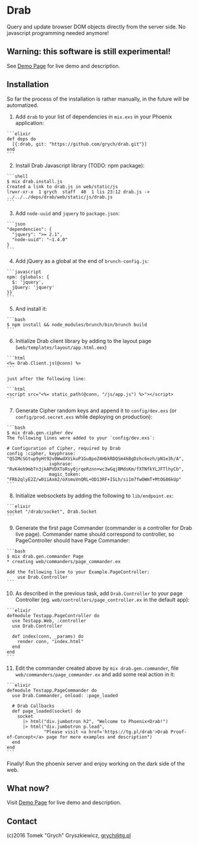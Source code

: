 # Drab

Query and update browser DOM objects directly from the server side. No javascript programming needed anymore!

## Warning: this software is still experimental!

See [Demo Page](https://tg.pl/drab) for live demo and description.

## Installation

  So far the process of the installation is rather manually, in the future will be automatized.

  1. Add `drab` to your list of dependencies in `mix.exs` in your Phoenix application:

    ```elixir
    def deps do
      [{:drab, git: "https://github.com/grych/drab.git"}]
    end
    ```

  2. Install Drab Javascript library (TODO: npm package):

    ```shell
    $ mix drab.install.js
    Created a link to drab.js in web/static/js
    lrwxr-xr-x  1 grych  staff  40  1 lis 23:12 drab.js -> ../../../deps/drab/web/static/js/drab.js
    ```

  3. Add `node-uuid` and `jquery` to `package.json`:

    ```json
    "dependencies": {
      "jquery": ">= 2.1",
      "node-uuid": "~1.4.0"
    }
    ```

  4. Add jQuery as a global at the end of `brunch-config.js`:

    ```javascript
    npm: {globals: {
      $: 'jquery',
      jQuery: 'jquery'
    }}
    ```

  5. And install it:

    ```bash
    $ npm install && node_modules/brunch/bin/brunch build 
    ```

  6. Initialize Drab client library by adding to the layout page (`web/templates/layout/app.html.eex`)

    ```html
    <%= Drab.Client.js(@conn) %>
    ```
    
    just after the following line:

    ```html
    <script src="<%= static_path(@conn, "/js/app.js") %>"></script>
    ```
    
  7. Generate Cipher random keys and append it to `config/dev.exs` (or `config/prod.secret.exs` while deploying on production):

    ```bash
    $ mix drab.gen.cipher dev 
    The following lines were added to your `config/dev.exs`:

    # Configuration of Cipher, required by Drab
    config :cipher, keyphrase:   "QSIMcSGtup9yHt92v0WwdXVikuP1Gu8poZ4HbkRDQSm4kBgDzhc6ezh/pN1e3h/A",
                    ivphrase:    "RvK4eh9mbTn3jkAPVDXToRsy0jrqeRznn+wc3wGqjBMdsKm/fXTNfkYLJFTlhyCb",
                    magic_token: "FRb2qlyE2Z/w01iAxm2/oXsmuVnQRL+OD13RF+ISLh/si1m7fwOWmT+MtOG86kUp"
    ```

  8. Initialize websockets by adding the following to `lib/endpoint.ex`:

    ```elixir
    socket "/drab/socket", Drab.Socket
    ```

  9. Generate the first page Commander (commander is a controller for Drab live page). Commander name should correspond to controller, so PageController should have Page Commander:

    ```bash
    $ mix drab.gen.commander Page
    * creating web/commanders/page_commander.ex

    Add the following line to your Example.PageController:
        use Drab.Controller 
    ```

  10. As described in the previous task, add `Drab.Controller` to your page Controller (eg. `web/controllers/page_controller.ex` in the default app):

    ```elixir
    defmodule Testapp.PageController do
      use Testapp.Web, :controller
      use Drab.Controller 

      def index(conn, _params) do
        render conn, "index.html"
      end
    end    
    ```

  11. Edit the commander created above by `mix drab.gen.commander`, file `web/commanders/page_commander.ex` and add some real action in it:

    ```elixir
    defmodule Testapp.PageCommander do
      use Drab.Commander, onload: :page_loaded

      # Drab Callbacks
      def page_loaded(socket) do
        socket 
          |> html("div.jumbotron h2", "Welcome to Phoenix+Drab!")
          |> html("div.jumbotron p.lead", 
                  "Please visit <a href='https://tg.pl/drab'>Drab Proof-of-Concept</a> page for more examples and description")
      end
    end
    ```

  Finally! Run the phoenix server and enjoy working on the dark side of the web.

## What now?

Visit [Demo Page](https://tg.pl/drab) for live demo and description.

## Contact

(c)2016 Tomek "Grych" Gryszkiewicz, 
<grych@tg.pl>



